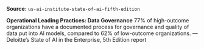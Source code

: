 **Source:** `us-ai-institute-state-of-ai-fifth-edition`

**Operational Leading Practices: Data Governance**
77% of high-outcome organizations have a documented process for governance and quality of data put into AI models, compared to 62% of low-outcome organizations.
— Deloitte’s State of AI in the Enterprise, 5th Edition report
